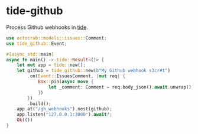# tide-github

Process Github webhooks in [tide](https://github.com/http-rs/tide).

```Rust
use octocrab::models::issues::Comment;
use tide_github::Event;

#[async_std::main]
async fn main() -> tide::Result<()> {
    let mut app = tide::new();
    let github = tide_github::new(b"My Github webhook s3cr#t")
        .on(Event::IssuesComment, |mut req| {
            Box::pin(async move {
                let _comment: Comment = req.body_json().await.unwrap();
            })
        })
        .build();
    app.at("/gh_webhooks").nest(github);
    app.listen("127.0.0.1:3000").await?;
    Ok(())
}
```
